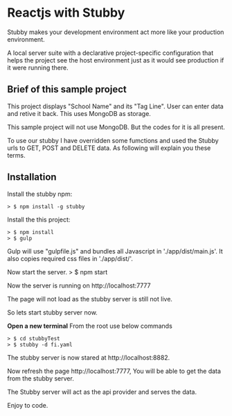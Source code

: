 # Reactjs with Stubby 


Stubby makes your development environment act more like your
production environment. 

A local server suite with a declarative project-specific
configuration that helps the project see the host environment
just as it would see production if it were running there.

## Brief of this sample project

This project displays "School Name" and its "Tag Line". User can enter data and retive it back. This uses MongoDB as storage.  

This sample project will not use MongoDB. But the codes for it is all present.

To use our stubby I have overridden some fumctions and used the Stubby urls to GET, POST and DELETE data.
As following will explain you these terms.

## Installation

Install the stubby npm:

    > $ npm install -g stubby

Install the this project:

    > $ npm install
    > $ gulp
    
Gulp will use "gulpfile.js" and bundles all Javascript in './app/dist/main.js'. It also copies required css files in './app/dist/'.

Now start the server.
    > $ npm start
    
Now the server is running on http://localhost:7777

The page will not load as the stubby server is still not live.

So lets start stubby server now.

<strong>Open a new terminal</strong>
From the root use below commands

    > $ cd stubbyTest
    > $ stubby -d fi.yaml

The stubby server is now stared at http://localhost:8882.

Now refresh the page http://localhost:7777, You will be able to get the data from the stubby server.

The Stubby server will act as the api provider and serves the data.

Enjoy to code.